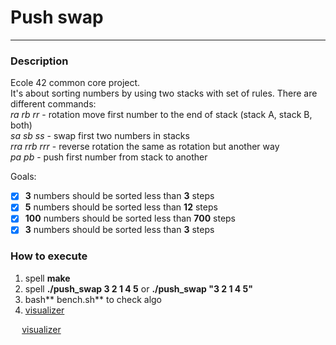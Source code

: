  # Push swap   
 --- 
 ### Description   
   
Ecole 42 common core project.   
It&#39;s about sorting numbers by using two stacks with set of rules. There are different commands:    
*ra rb rr* - rotation move first number to the end of stack (stack A, stack B, both)   
*sa sb ss* - swap first two numbers in stacks   
*rra rrb rrr* - reverse rotation the same as rotation but another way   
*pa pb* - push first number from stack to another   
   
Goals:   
- [x] **3** numbers should be sorted less than **3** steps    
- [x] **5** numbers should be sorted less than **12** steps   
- [x] **100** numbers should be sorted less than **700** steps   
- [x] **3** numbers should be sorted less than **3** steps   
 ### How to execute   
1. spell **make**   
1. spell **./push\_swap 3 2 1 4 5** or **./push\_swap &#34;3 2 1 4 5&#34;**    
1. bash** bench.sh**  to check algo   
1. [visualizer](https://github.com/o-reo/push_swap_visualizer)    
   
   
  [visualizer](https://github.com/Gilliam6/Push_swap_with_chunks/blob/master/sorting.gif)    

